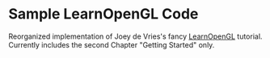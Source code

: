 # Sample LearnOpenGL Code

Reorganized implementation of Joey de Vries's fancy [LearnOpenGL](https://learnopengl.com/) tutorial. 
Currently includes the second Chapter "Getting Started" only.
